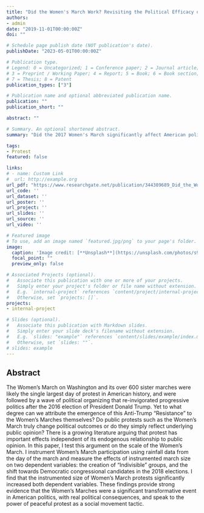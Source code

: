 ```yaml
---
title: "Did the Women's March Work? Revisiting the Political Efficacy of Protest"
authors:
- admin
date: "2019-11-01T00:00:00Z"
doi: ""

# Schedule page publish date (NOT publication's date).
publishDate: "2023-05-01T00:00:00Z"

# Publication type.
# Legend: 0 = Uncategorized; 1 = Conference paper; 2 = Journal article;
# 3 = Preprint / Working Paper; 4 = Report; 5 = Book; 6 = Book section;
# 7 = Thesis; 8 = Patent
publication_types: ["3"]

# Publication name and optional abbreviated publication name.
publication: ""
publication_short: ""

abstract: ""

# Summary. An optional shortened abstract.
summary: "Did the 2017 Women's March significantly affect American politics? I use an instrumental variables approach to show significant effects positive effects on levels of future activism and the 2018 Democratic vote share." 

tags:
- Protest
featured: false

links:
# - name: Custom Link
#  url: http://example.org
url_pdf: "https://www.researchgate.net/publication/344389689_Did_the_Women's_March_Work_Re-Evaluating_the_Political_Efficacy_of_Protest"
url_code: ''
url_dataset: ''
url_poster: ''
url_project: ''
url_slides: ''
url_source: ''
url_video: ''

# Featured image
# To use, add an image named `featured.jpg/png` to your page's folder. 
image:
  caption: 'Image credit: [**Unsplash**](https://unsplash.com/photos/s9CC2SKySJM)'
  focal_point: ""
  preview_only: false

# Associated Projects (optional).
#   Associate this publication with one or more of your projects.
#   Simply enter your project's folder or file name without extension.
#   E.g. `internal-project` references `content/project/internal-project/index.md`.
#   Otherwise, set `projects: []`.
projects:
- internal-project

# Slides (optional).
#   Associate this publication with Markdown slides.
#   Simply enter your slide deck's filename without extension.
#   E.g. `slides: "example"` references `content/slides/example/index.md`.
#   Otherwise, set `slides: ""`.
# slides: example
---
```


## **Abstract**
The Women’s March on Washington and its over 600 sister marches were likely the single largest day of protest in American history, and were followed by a wave of political organizing that re-invigorated progressive politics after the 2016 election of President Donald Trump. Yet to what degree can we attribute the emergence of this Anti-Trump “Resistance” to the Women’s Marches themselves? Do public protests such as the Women’s March truly change political outcomes or do they simply reflect underlying public opinion? There is a growing literature arguing that protest has important effects independent of its endogenous relationship to public opinion. In this paper, I test this argument on the scale of the Women’s March. I instrument Women’s March participation using rainfall data from the day of the march and measure the effects of instrumented march size on two dependent variables: the creation of “Indivisible” groups, and the shift towards Democratic congressional candidates in the 2018 elections. I find that the instrumented size of Women’s March protests significantly increased both dependent variables. These findings provide strong evidence that the Women’s Marches were a significant transformative event in American politics, with real political consequences, and speak to the power of peaceful protest as a social movement tactic.

